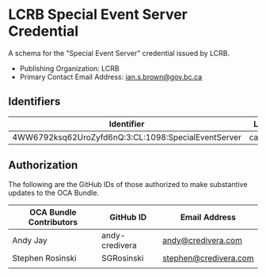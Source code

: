 # LCRB Special Event Server Credential

A schema for the "Special Event Server" credential issued by LCRB.

- Publishing Organization: LCRB
- Primary Contact Email Address: ian.s.brown@gov.bc.ca

## Identifiers

| Identifier                                          | Location   | URL                                                   |
| --------------------------------------------------- | ---------- | ----------------------------------------------------- |
| 4WW6792ksq62UroZyfd6nQ:3:CL:1098:SpecialEventServer | candy:prod | https://candyscan.idlab.org/tx/CANDY_PROD/domain/1109 |

## Authorization

The following are the GitHub IDs of those authorized to make substantive updates to the OCA Bundle.

| OCA Bundle Contributors | GitHub ID  | Email Address            |
| ----------------------- | ---------- | ------------------------ |
| Andy Jay                | andy-credivera | andy@credivera.com       |
| Stephen Rosinski        | SGRosinski | stephen@credivera.com    |
|                         |            |                          |
